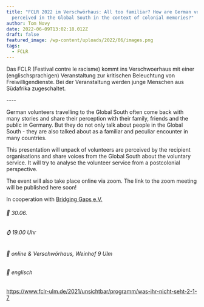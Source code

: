 ```yaml
---
title: "FCLR 2022 im Verschwörhaus: All too familiar? How are German volunteers
  perceived in the Global South in the context of colonial memories?"
author: Tom Novy
date: 2022-06-09T13:02:18.012Z
draft: false
featured_image: /wp-content/uploads/2022/06/images.png
tags:
  - FCLR
---
```

Das FCLR (Festival contre le racisme) kommt ins Verschwoerhaus mit einer (englischsprachigen) Veranstaltung zur kritischen Beleuchtung von Freiwilligendienste. Bei der Veranstaltung werden junge Menschen aus Südafrika zugeschaltet. 

\----

German volunteers travelling to the Global South often come back with many stories and share their perception with their family, friends and the public in Germany. But they do not only talk about people in the Global South - they are also talked about as a familiar and peculiar encounter in many countries.

This presentation will unpack of volunteers are perceived by the recipient organisations and share voices from the Global South about the voluntary service. It will try to analyse the volunteer service from a postcolonial perspective.

The event will also take place online via zoom. The link to the zoom meeting will be published here soon!

In cooperation with [Bridging Gaps e.V.](http://www.bridginggapsev.com/de/test-startseite/)



###### 📅 30.06. 

###### ⌚ 19.00 Uhr 

###### 📌 online & Verschwörhaus, Weinhof 9 Ulm 

###### 💬 englisch

https://www.fclr-ulm.de/2021/unsichtbar/programm/was-ihr-nicht-seht-2-1-7